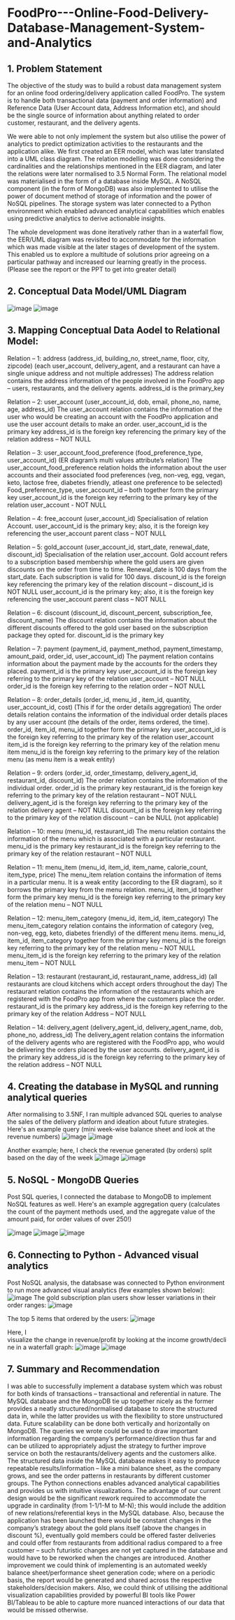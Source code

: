 # FoodPro---Online-Food-Delivery-Database-Management-System-and-Analytics
## 1. Problem Statement

The objective of the study was to build a robust data management system for an online food ordering/delivery application called FoodPro. The system is to handle both transactional data (payment and order information) and Reference Data (User Account data, Address Information etc), and should be the single source of information about anything related to order customer, restaurant, and the delivery agents. 

We were able to not only implement the system but also utilise the power of analytics to predict optimization activities to the restaurants and the application alike. We first created an EER model, which was later translated into a UML class diagram. The relation modelling was done considering the cardinalities and the relationships mentioned in the EER diagram, and later the relations were later normalised to 3.5 Normal Form. The relational model was materialised in the form of a database inside MySQL. A NoSQL component (in the form of MongoDB) was also implemented to utilise the power of document method of storage of information and the power of NoSQL pipelines. The storage system was later connected to a Python environment which enabled advanced analytical capabilities which enables using predictive analytics to derive actionable insights. 

The whole development was done iteratively rather than in a waterfall flow, the EER/UML diagram was revisited to accommodate for the information which was made visible at the later stages of development of the system. This enabled us to explore a multitude of solutions prior agreeing on a particular pathway and increased our learning greatly in the process. (Please see the report or the PPT to get into greater detail)

## 2. Conceptual Data Model/UML Diagram

![image](https://user-images.githubusercontent.com/35379830/215352262-89563070-dad0-4100-9f94-32d0ac9e7536.png)
![image](https://user-images.githubusercontent.com/35379830/215352274-caf6321b-6ec1-438e-a965-490027378dc8.png)

## 3. Mapping Conceptual Data Aodel to Relational Model:

Relation – 1: 
address (address_id, building_no, street_name, floor, city, zipcode) (each user_account, 
delivery_agent, and a restaurant can have a single unique address and not multiple addresses)
The address relation contains the address information of the people involved in the FoodPro app –
users, restaurants, and the delivery agents.
address_id is the primary_key

Relation – 2:
user_account (user_account_id, dob, email, phone_no, name, age, address_id)
The user_account relation contains the information of the user who would be creating an account 
with the FoodPro application and use the user account details to make an order.
user_account_id is the primary key 
address_id is the foreign key referencing the primary key of the relation address – NOT NULL

Relation – 3:
user_account_food_preference (food_preference_type, user_account_id) (ER diagram’s multi 
values attribute’s relation)
The user_account_food_preference relation holds the information about the user accounts and their 
associated food preferences (veg, non-veg, egg, vegan, keto, lactose free, diabetes friendly, atleast 
one preference to be selected)
Food_preference_type, user_account_id – both together form the primary key
user_account_id is the foreign key referring to the primary key of the relation user_account - NOT 
NULL

Relation – 4:
free_account (user_account_id)
Specialisation of relation Account. 
user_account_id is the primary key; also, it is the foreign key referencing the user_account parent 
class – NOT NULL

Relation – 5:
gold_account (user_account_id, start_date, renewal_date, discount_id)
Specialisation of the relation user_account. Gold account refers to a subscription based membership 
where the gold users are given discounts on the order from time to time. Renewal_date is 100 days 
from the start_date. Each subscription is valid for 100 days.
discount_id is the foreign key referencing the primary key of the relation discount – discount_id is 
NOT NULL
user_account_id is the primary key; also, it is the foreign key referencing the user_account parent 
class – NOT NULL

Relation – 6:
discount (discount_id, discount_percent, subscription_fee, discount_name)
The discount relation contains the information about the different discounts offered to the gold user 
based on the subscription package they opted for.
discount_id is the primary key

Relation – 7:
payment (payment_id, payment_method, payment_timestamp, amount_paid, order_id, 
user_account_id)
The payment relation contains information about the payment made by the accounts for the orders 
they placed.
payment_id is the primary key
user_account_id is the foreign key referring to the primary key of the relation user_account – NOT 
NULL
order_id is the foreign key referring to the relation order – NOT NULL

Relation – 8:
order_details (order_id, menu_id , item_id, quantity, user_account_id, cost) (This if for the order 
details aggregation)
The order details relation contains the information of the individual order details places by any user 
account (the details of the order, items ordered, the time).
order_id, item_id, menu_id together form the primary key
user_account_id is the foreign key referring to the primary key of the relation user_account
item_id is the foreign key referring to the primary key of the relation menu item 
menu_id is the foreign key referring to the primary key of the relation menu (as menu item is a 
weak entity)

Relation – 9:
orders (order_id, order_timestamp, delivery_agent_id, restaurant_id, discount_id)
The order relation contains the information of the individual order.
order_id is the primary key
restaurant_id is the foreign key referring to the primary key of the relation restaurant – NOT NULL
delivery_agent_id is the foreign key referring to the primary key of the relation delivery agent –
NOT NULL
discount_id is the foreign key referring to the primary key of the relation discount – can be NULL 
(not applicable)

Relation – 10:
menu (menu_id, restaurant_id) 
The menu relation contains the information of the menu which is associated with a particular 
restaurant.
menu_id is the primary key
restaurant_id is the foreign key referring to the primary key of the relation restaurant – NOT NULL 

Relation – 11:
menu_item (menu_id, item_id, item_name, calorie_count, item_type, price)
The menu_item relation contains the information of items in a particular menu. It is a weak entity 
(according to the ER diagram), so it borrows the primary key from the menu relation.
menu_id, item_id together form the primary key
menu_id is the foreign key referring to the primary key of the relation menu – NOT NULL

Relation – 12:
menu_item_category (menu_id, item_id, item_category)
The menu_item_category relation contains the information of category (veg, non-veg, egg, keto, 
diabetes friendly) of the different menu items.
menu_id, item_id, item_category together form the primary key
menu_id is the foreign key referring to the primary key of the relation menu – NOT NULL
menu_item_id is the foreign key referring to the primary key of the relation menu_item – NOT 
NULL

Relation – 13:
restaurant (restaurant_id, restaurant_name, address_id) (all restaurants are cloud kitchens which 
accept orders throughout the day)
The restaurant relation contains the information of the restaurants which are registered with the 
FoodPro app from where the customers place the order.
restaurant_id is the primary key 
address_id is the foreign key referring to the primary key of the relation Address – NOT NULL

Relation – 14:
delivery_agent (delivery_agent_id, delivery_agent_name, dob, phone_no, address_id)
The delivery_agent relation contains the information of the delivery agents who are registered with 
the FoodPro app, who would be delivering the orders placed by the user accounts.
delivery_agent_id is the primary key 
address_id is the foreign key referring to the primary key of the relation address – NOT NULL

## 4. Creating the database in MySQL and running analytical queries

After normalising to 3.5NF, I ran multiple advanced SQL queries to analyse the sales of the delivery platform and ideation about future strategies. Here's an example query (mini week-wise balance sheet and look at the revenue numbers)
![image](https://user-images.githubusercontent.com/35379830/215352363-c813afc7-edcc-4925-accb-3ebd45bbaae6.png)
![image](https://user-images.githubusercontent.com/35379830/215355773-3ef9870e-7ce4-4796-bd77-a13b22a2652b.png)

Another example; here, I check the revenue generated (by orders) split based on the day of the week ![image](https://user-images.githubusercontent.com/35379830/215355762-75fc8093-5fa2-4437-b30f-25d8b2ede5fe.png)
![image](https://user-images.githubusercontent.com/35379830/215355767-e156c8e9-d48a-4754-8342-579ff8b3a51c.png)

## 5. NoSQL - MongoDB Queries

Post SQL queries, I connected the database to MongoDB to implement NoSQL features as well. Here's an example aggregation query (calculates the count of the payment methods used, and the aggregate value of the amount paid, for order values of over 250!)

![image](https://user-images.githubusercontent.com/35379830/215352429-96b3193a-9034-4895-a8f0-5fa5cc75617c.png)
![image](https://user-images.githubusercontent.com/35379830/215352434-a8df4025-9377-41a8-81ad-11822e7482b9.png)
![image](https://user-images.githubusercontent.com/35379830/215352437-c3d2fb37-3fda-4e40-997e-d755013b83ad.png)

## 6. Connecting to Python - Advanced visual analytics

Post NoSQL analysis, the databsase was connected to Python environment to run more advanced visual analytics (few examples shown below):
![image](https://user-images.githubusercontent.com/35379830/215352468-8562c9ed-ad9b-4086-a79a-2bf6277971b3.png)
The gold subscription plan users show lesser variations in their order ranges:
![image](https://user-images.githubusercontent.com/35379830/215352480-4654a40c-cac5-4e8a-9e2b-9b57798c2a86.png)

The top 5 items that ordered by the users:
![image](https://user-images.githubusercontent.com/35379830/215352502-df150b7c-7e06-4d00-8a36-eaa4feb672b7.png)

Here, I visualize the change in revenue/profit by looking at the income growth/decline in a waterfall graph:
![image](https://user-images.githubusercontent.com/35379830/215352558-e8b92c7f-3ef0-4405-b9c4-b944df643a4d.png)
![image](https://user-images.githubusercontent.com/35379830/215352570-99357283-e2f6-4476-ab03-6ec5765ccef4.png)

## 7. Summary and Recommendation

I was able to successfully implement a database system which was robust for both kinds of 
transactions – transactional and referential in nature. The MySQL database and the MongoDB tie up 
together nicely as the former provides a neatly structured/normalised database to store the 
structured data in, while the latter provides us with the flexibility to store unstructured data. Future 
scalability can be done both vertically and horizontally on MongoDB. The queries we wrote could 
be used to draw important information regarding the company’s performance/direction thus far and
can be utilized to appropriately adjust the strategy to further improve service on both the 
restaurants/delivery agents and the customers alike. The structured data inside the MySQL database 
makes it easy to produce repeatable results/information – like a mini balance sheet, as the company 
grows, and see the order patterns in restaurants by different customer groups. The Python 
connections enables advanced analytical capabilities and provides us with intuitive visualizations.
The advantage of our current design would be the significant rework required to accommodate the 
upgrade in cardinality (from 1-1/1-M to M-N); this would include the addition of new 
relations/referential keys in the MySQL database. Also, because the application has been launched 
there would be constant changes in the company’s strategy about the gold plans itself (above the 
changes in discount %), eventually gold members could be offered faster deliveries and could offer
from restaurants from additional radius compared to a free customer – such futuristic changes are 
not yet captured in the database and would have to be reworked when the changes are introduced. 
Another improvement we could think of implementing is an automated weekly balance 
sheet/performance sheet generation code; where on a periodic basis, the report would be generated 
and shared across the respective stakeholders/decision makers. Also, we could think of utilising the 
additional visualization capabilities provided by powerful BI tools like Power BI/Tableau to be able 
to capture more nuanced interactions of our data that would be missed otherwise.
